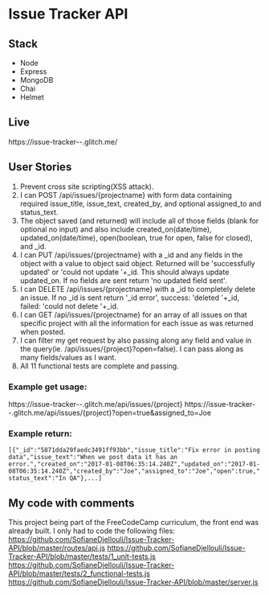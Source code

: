 # Issue Tracker API
## Stack
* Node
* Express
* MongoDB
* Chai
* Helmet 
## Live
https://issue-tracker--.glitch.me/
## User Stories
1) Prevent cross site scripting(XSS attack).
2) I can POST /api/issues/{projectname} with form data containing required issue_title, issue_text, created_by, and optional assigned_to and status_text.
3) The object saved (and returned) will include all of those fields (blank for optional no input) and also include created_on(date/time), updated_on(date/time), open(boolean, true for open, false for closed), and _id.
4) I can PUT /api/issues/{projectname} with a _id and any fields in the object with a value to object said object. Returned will be 'successfully updated' or 'could not update '+_id. This should always update updated_on. If no fields are sent return 'no updated field sent'.
5) I can DELETE /api/issues/{projectname} with a _id to completely delete an issue. If no _id is sent return '_id error', success: 'deleted '+_id, failed: 'could not delete '+_id.
6) I can GET /api/issues/{projectname} for an array of all issues on that specific project with all the information for each issue as was returned when posted.
7) I can filter my get request by also passing along any field and value in the query(ie. /api/issues/{project}?open=false). I can pass along as many fields/values as I want.
8) All 11 functional tests are complete and passing.

### Example get usage:
https://issue-tracker--.glitch.me/api/issues/{project}
https://issue-tracker--.glitch.me/api/issues/{project}?open=true&assigned_to=Joe

### Example return:
`[{"_id":"5871dda29faedc3491ff93bb","issue_title":"Fix error in posting data","issue_text":"When we post data it has an error.","created_on":"2017-01-08T06:35:14.240Z","updated_on":"2017-01-08T06:35:14.240Z","created_by":"Joe","assigned_to":"Joe","open":true,"status_text":"In QA"},...] `

## My code with comments
This project being part of the FreeCodeCamp curriculum, the front end was already built. I only had to code the following files:
<br>
https://github.com/SofianeDjellouli/Issue-Tracker-API/blob/master/routes/api.js
https://github.com/SofianeDjellouli/Issue-Tracker-API/blob/master/tests/1_unit-tests.js
https://github.com/SofianeDjellouli/Issue-Tracker-API/blob/master/tests/2_functional-tests.js
https://github.com/SofianeDjellouli/Issue-Tracker-API/blob/master/server.js
